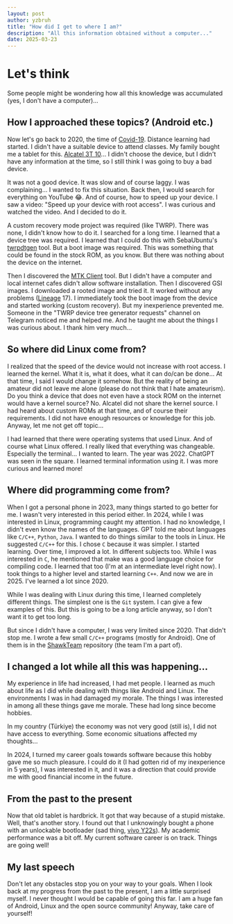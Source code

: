 ```yaml
---
layout: post
author: yzbruh
title: "How did I get to where I am?"
description: "All this information obtained without a computer..."
date: 2025-03-23
---
```


# Let's think
Some people might be wondering how all this knowledge was accumulated (yes, I don't have a computer)...

## How I approached these topics? (Android etc.)
Now let's go back to 2020, the time of [Covid-19](https://wikipedia.org/wiki/COVID-19). Distance learning had started. I didn't have a suitable device to attend classes. My family bought me a tablet for this. [Alcatel 3T 10](https://m.gsmarena.com/alcatel_3t_10-9601.php)... I didn't choose the device, but I didn't have any information at the time, so I still think I was going to buy a bad device.

It was not a good device. It was slow and of course laggy. I was complaining... I wanted to fix this situation. Back then, I would search for everything on YouTube 😂. And of course, how to speed up your device. I saw a video: "Speed up your device with root access". I was curious and watched the video. And I decided to do it.

A custom recovery mode project was required (like TWRP). There was none, I didn't know how to do it. I searched for a long time. I learned that a device tree was required. I learned that I could do this with SebaUbuntu's [twrpdtgen](https://github.com/twrpdtgen) tool. But a boot image was required. This was something that could be found in the stock ROM, as you know. But there was nothing about the device on the internet.

Then I discovered the [MTK Client](https://github.com/bkerler/mtkclient) tool. But I didn't have a computer and local internet cafes didn't allow software installation. Then I discovered GSI images. I downloaded a rooted image and tried it. It worked without any problems ([Lineage](https://lineageos.org) 17). I immediately took the boot image from the device and started working (custom recovery). But my inexperience prevented me. Someone in the "TWRP device tree generator requests" channel on Telegram noticed me and helped me. And he taught me about the things I was curious about. I thank him very much...

## So where did Linux come from?
I realized that the speed of the device would not increase with root access. I learned the kernel. What it is, what it does, what it can do/can be done... At that time, I said I would change it somehow. But the reality of being an amateur did not leave me alone (please do not think that I hate amateurism). Do you think a device that does not even have a stock ROM on the internet would have a kernel source? No. Alcatel did not share the kernel source. I had heard about custom ROMs at that time, and of course their requirements. I did not have enough resources or knowledge for this job. Anyway, let me not get off topic...

I had learned that there were operating systems that used Linux. And of course what Linux offered. I really liked that everything was changeable. Especially the terminal... I wanted to learn. The year was 2022. ChatGPT was seen in the square. I learned terminal information using it. I was more curious and learned more!

## Where did programming come from?
When I got a personal phone in 2023, many things started to go better for me. I wasn't very interested in this period either. In 2024, while I was interested in Linux, programming caught my attention. I had no knowledge, I didn't even know the names of the languages. GPT told me about languages like `C/C++`, `Python`, `Java`. I wanted to do things similar to the tools in Linux. He suggested `C/C++` for this. I chose `C` because it was simpler. I started learning. Over time, I improved a lot. In different subjects too. While I was interested in `C`, he mentioned that make was a good language choice for compiling code. I learned that too (I'm at an intermediate level right now). I took things to a higher level and started learning `C++`. And now we are in 2025. I've learned a lot since 2020.

While I was dealing with Linux during this time, I learned completely different things. The simplest one is the `Git` system. I can give a few examples of this. But this is going to be a long article anyway, so I don't want it to get too long.

But since I didn't have a computer, I was very limited since 2020. That didn't stop me. I wrote a few small `C/C++` programs (mostly for Android). One of them is in the [ShawkTeam](https://github.com/ShawkTeam) repository (the team I'm a part of).

## I changed a lot while all this was happening...
My experience in life had increased, I had met people. I learned as much about life as I did while dealing with things like Android and Linux. The environments I was in had damaged my morale. The things I was interested in among all these things gave me morale. These had long since become hobbies.

In my country (Türkiye) the economy was not very good (still is), I did not have access to everything. Some economic situations affected my thoughts...

In 2024, I turned my career goals towards software because this hobby gave me so much pleasure. I could do it (I had gotten rid of my inexperience in 5 years), I was interested in it, and it was a direction that could provide me with good financial income in the future.

## From the past to the present
Now that old tablet is hardbrick. It got that way because of a stupid mistake. Well, that's another story. I found out that I unknowingly bought a phone with an unlockable bootloader (sad thing, [vivo Y22s](https://www.vivo.com/eu/products/param/y22s)). My academic performance was a bit off. My current software career is on track. Things are going well!

## My last speech
Don't let any obstacles stop you on your way to your goals. When I look back at my progress from the past to the present, I am a little surprised myself. I never thought I would be capable of going this far. I am a huge fan of Android, Linux and the open source community! Anyway, take care of yourself!
